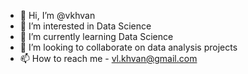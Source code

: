 - 👋 Hi, I’m @vkhvan
- 👀 I’m interested in Data Science
- 🌱 I’m currently learning Data Science
- 💞️ I’m looking to collaborate on data analysis projects
- 📫 How to reach me - vl.khvan@gmail.com

<!---
vkhvan/vkhvan is a ✨ special ✨ repository because its `README.md` (this file) appears on your GitHub profile.
You can click the Preview link to take a look at your changes.
--->
